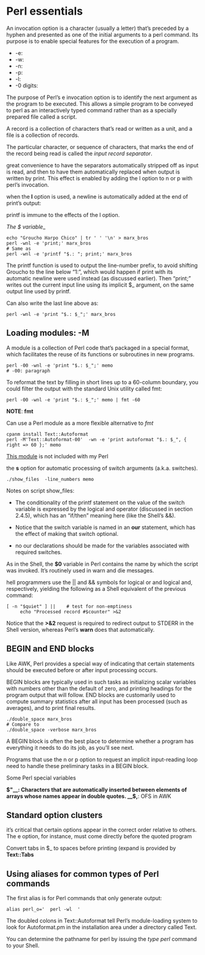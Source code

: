 # Perl essentials



An invocation option is a character (usually a letter) that’s preceded by a hyphen and presented as one of the initial arguments to a perl command. 
Its purpose is to enable special features for the execution of a program.

- -e:
- -w:
- -n:
- -p:
- -l:
- -0 digits:


The purpose of Perl’s e invocation option is to identify the next argument as the program to be executed. 
This allows a simple program to be conveyed to perl as an interactively typed command rather than as a specially prepared file called a script.

A record is a collection of characters that’s read or written as a unit, and a file is a collection of records.

The particular character, or sequence of characters, that marks the end of the record being read is called the _input record separator_.

 great convenience to have the separators automatically stripped off as input is read, and then to have them automatically replaced when
 output is written by print. This effect is enabled by adding the l option to n or p with perl’s invocation.

when the __l__ option is used, a newline is automatically added at the end of print’s output: 

printf is immune to the effects of the l option.

__The $_ variable__

```{console}
echo "Groucho Harpo Chico" | tr ' ' '\n' > marx_bros
perl -wnl -e 'print;' marx_bros
# Same as
perl -wnl -e 'printf "$.: "; print;' marx_bros
```

The printf function is used to output the line-number prefix, to avoid shifting Groucho to the line below “1:”, which would happen if print with its automatic newline were used instead (as discussed earlier). Then “print;” writes out the current input line using its implicit $_ argument, on the same output line used by printf.

Can also write the last line above as:

```{console}
perl -wnl -e 'print "$.: $_";' marx_bros
```

## Loading modules: -M

A module is a collection of Perl code that’s packaged in a special format, which facilitates the reuse of its functions or subroutines in new programs. 

```{console}
perl -00 -wnl -e 'print "$.: $_";' memo
# -00: paragraph
```
To reformat the text by filling in short lines up to a 60-column boundary, you could filter the output with the standard Unix utility called fmt:

```{console}
perl -00 -wnl -e 'print "$.: $_";' memo | fmt -60
```

__NOTE__: __fmt__

Can use a Perl module as a more flexible alternative to _fmt_

```{console}
cpanm install Text::Autoformat
perl -M'Text::Autoformat-00'  -wn -e 'print autoformat "$.: $_", { right => 60 };' memo
```

[This module](https://metacpan.org/pod/Text::Autoformat) is not included with my Perl


the __s__ option for automatic processing of switch arguments (a.k.a. switches). 

```{console}
./show_files  -line_numbers memo
```

Notes on script show_files: 

- The conditionality of the printf statement on the value of the switch variable is expressed by the logical and operator (discussed in section 2.4.5), which has an “if/then” meaning here (like the Shell’s &&).

- Notice that the switch variable is named in an __our__ statement, which has the effect of making that switch optional.

- no our declarations should be made for the variables associated with required switches. 

As in the Shell, the __$0__ variable in Perl contains the name by which the script was invoked. It’s routinely used in warn and die messages.

hell programmers use the || and && symbols for logical or and logical and, respectively, yielding the following as a Shell equivalent of the previous command:

```{console}
[ -n "$quiet" ] ||    # test for non-emptiness
     echo "Processed record #$counter" >&2
```

Notice that the __>&2__ request is required to redirect output to STDERR in the Shell version, whereas Perl’s __warn__ does that automatically.

## BEGIN and END blocks

Like AWK, Perl provides a special way of indicating that certain statements should be executed before or after input processing occurs.

BEGIN blocks are typically used in such tasks as initializing scalar variables with numbers other than the default of zero, and printing headings for the program output that will follow. END blocks are customarily used to compute summary statistics after all input has been processed (such as averages), and to print final results.


```{console}
./double_space marx_bros 
# Compare to
./double_space -verbose marx_bros 
```

A BEGIN block is often the best place to determine whether a program has everything it needs to do its job, as you’ll see next.

Programs that use the n or p option to request an implicit input-reading loop need to handle these preliminary tasks in a BEGIN block. 


Some Perl special variables

__$"__: Characters that are automatically inserted between elements of arrays whose names appear in double quotes. 
__$,__: OFS in AWK


## Standard option clusters

it’s critical that certain options appear in the correct order relative to others. The e option, for instance, must come directly before the quoted program


Convert tabs in $_ to spaces before printing (expand is provided by __Text::Tabs__

## Using aliases for common types of Perl commands

The first alias is for Perl commands that only generate output:

```{console}
alias perl_o='  perl -wl  ' 
```

The doubled colons in Text::Autoformat tell Perl’s module-loading system to look for Autoformat.pm in the installation area under a directory called Text. 

 You can determine the pathname for perl by issuing the _type perl_ command to your Shell.
